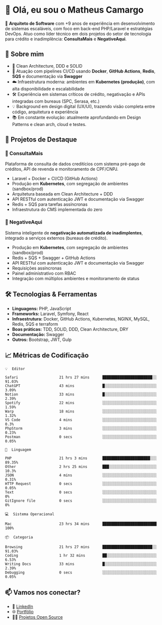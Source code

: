 # 👋 Olá, eu sou o Matheus Camargo

🎯 **Arquiteto de Software** com +9 anos de experiência em desenvolvimento de sistemas escaláveis, com foco em back-end PHP/Laravel e estratégias DevOps. Atuo como líder técnico em dois projetos do setor de tecnologia para crédito e inadimplência: **ConsultaMais** e **NegativeAqui**.

## 🧠 Sobre mim

- 🚀 Clean Architecture, DDD e SOLID
- 🔁 Atuação com pipelines CI/CD usando **Docker**, **GitHub Actions**, **Redis**, **SQS** e documentação via **Swagger**
- ☁️ Infraestrutura moderna: ambientes em **Kubernetes (produção)**, com alta disponibilidade e escalabilidade
- 🛠️ Experiência em sistemas críticos de crédito, negativação e APIs integradas com bureaus (SPC, Serasa, etc.)
- 💡 Background em design digital (UX/UI), trazendo visão completa entre código, arquitetura e experiência
- 📚 Em constante evolução: atualmente aprofundando em Design Patterns e clean arch, cloud e testes.

## 🚧 Projetos de Destaque

### 🔹 ConsultaMais
Plataforma de consulta de dados creditícios com sistema pré-pago de créditos, API de revenda e monitoramento de CPF/CNPJ.

- Laravel + Docker + CI/CD (GitHub Actions)
- Produção em **Kubernetes**, com segregação de ambientes (sandbox/prod)
- Arquitetura baseada em Clean Architecture + DDD
- API RESTful com autenticação JWT e documentação via Swagger
- Redis + SQS para tarefas assíncronas
- Infraestrutura do CMS implementada do zero

### 🔹 NegativeAqui
Sistema inteligente de **negativação automatizada de inadimplentes**, integrado a serviços externos (bureaus de crédito).

- Produção em **Kubernetes**, com segregação de ambientes (sandbox/prod)
- Redis + SQS + Swagger + GitHub Actions
- API RESTful com autenticação JWT e documentação via Swagger
- Requisições assíncronas
- Painel administrativo com RBAC
- Integração com múltiplos ambientes e monitoramento de status

## 🛠️ Tecnologias & Ferramentas

- **Linguagens:** PHP, JavaScript
- **Frameworks:** Laravel, Symfony, React
- **Infraestrutura:** Docker, GitHub Actions, Kubernetes, NGINX, MySQL, Redis, SQS e terraform
- **Boas práticas:** TDD, SOLID, DDD, Clean Architecture, DRY
- **Documentação:** Swagger
- **Outros:** Bootstrap, JWT, Gulp

## 📈 Métricas de Codificação

```text
💡  Editor

Safari                   21 hrs 27 mins      ███████████████████████░░     91.03%
ChatGPT                  43 mins             █░░░░░░░░░░░░░░░░░░░░░░░░      3.09%
Notion                   33 mins             █░░░░░░░░░░░░░░░░░░░░░░░░      2.39%
Spotify                  22 mins             ░░░░░░░░░░░░░░░░░░░░░░░░░      1.59%
Warp                     18 mins             ░░░░░░░░░░░░░░░░░░░░░░░░░      1.32%
VS Code                  4 mins              ░░░░░░░░░░░░░░░░░░░░░░░░░       0.3%
PhpStorm                 3 mins              ░░░░░░░░░░░░░░░░░░░░░░░░░      0.23%
Postman                  0 secs              ░░░░░░░░░░░░░░░░░░░░░░░░░      0.05%
```
```text
💬  Linguagem

PHP                      21 hrs 3 mins       ██████████████████████░░░     89.35%
Other                    2 hrs 25 mins       ███░░░░░░░░░░░░░░░░░░░░░░      10.3%
JSON                     4 mins              ░░░░░░░░░░░░░░░░░░░░░░░░░      0.31%
HTTP Request             0 secs              ░░░░░░░░░░░░░░░░░░░░░░░░░      0.05%
Text                     0 secs              ░░░░░░░░░░░░░░░░░░░░░░░░░         0%
GitIgnore file           0 secs              ░░░░░░░░░░░░░░░░░░░░░░░░░         0%
```
```text
💻  Sistema Operacional

Mac                      23 hrs 34 mins      █████████████████████████       100%
```
```text
📦  Categoria

Browsing                 21 hrs 27 mins      ███████████████████████░░     91.03%
Coding                   1 hr 32 mins        ██░░░░░░░░░░░░░░░░░░░░░░░      6.53%
Writing Docs             33 mins             █░░░░░░░░░░░░░░░░░░░░░░░░      2.39%
Debugging                0 secs              ░░░░░░░░░░░░░░░░░░░░░░░░░      0.05%
```

## 📫 Vamos nos conectar?

- 💼 [LinkedIn](https://www.linkedin.com/in/matheuscamargoxavier)
- 🌐 [Portfólio](https://matheuscamargo.co)
- 🧑‍💻 [Projetos Open Source](https://github.com/bymatheus)
